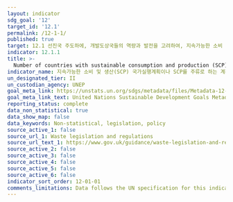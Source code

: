 ```yaml
---
layout: indicator
sdg_goal: '12'
target_id: '12.1'
permalink: /12-1-1/
published: true
target: 12.1 선진국 주도하에, 개발도상국들의 역량과 발전을 고려하여, 지속가능한 소비 및 생산에 대한 10년 주기 프로그램 이행
indicator: 12.1.1
title: >-
  Number of countries with sustainable consumption and production (SCP) national action plans or SCP mainstreamed as a priority or a target into national policies
indicator_name: 지속가능한 소비 및 생산(SCP) 국가실행계획이나 SCP를 주류로 하는 계획을 갖고 있는 국가 수
un_designated_tier: II
un_custodian_agency: UNEP
goal_meta_link: https://unstats.un.org/sdgs/metadata/files/Metadata-12-01-01.pdf
goal_meta_link_text: United Nations Sustainable Development Goals Metadata (PDF 4.0 MB)
reporting_status: complete
data_non_statistical: true
data_show_map: false
data_keywords: Non-statistical, legislation, policy
source_active_1: false
source_url_1: Waste legislation and regulations
source_url_text_1: https://www.gov.uk/guidance/waste-legislation-and-regulations
source_active_2: false
source_active_3: false
source_active_4: false
source_active_5: false
source_active_6: false
indicator_sort_order: 12-01-01
comments_limitations: Data follows the UN specification for this indicator. This indicator has been identified in collaboration with topic experts.
---
```


